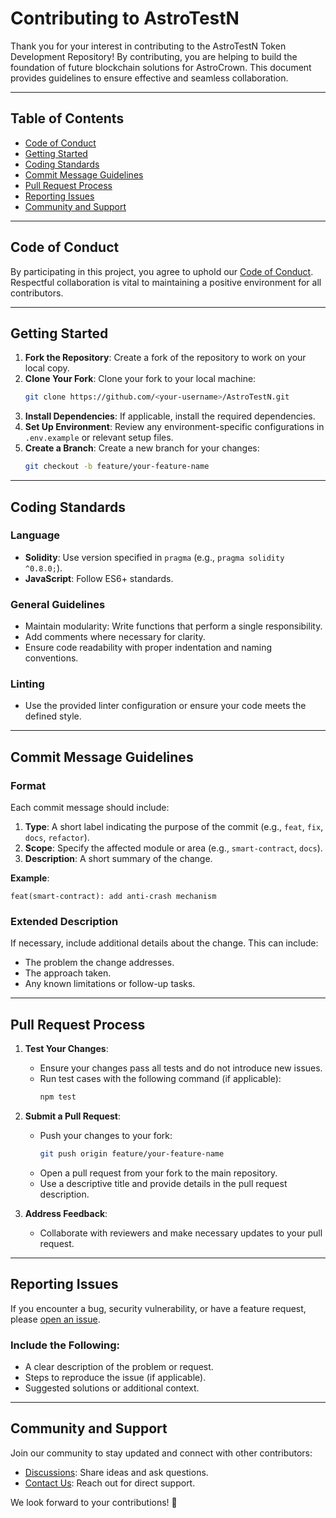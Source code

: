 # Contributing to AstroTestN

Thank you for your interest in contributing to the AstroTestN Token Development Repository! By contributing, you are helping to build the foundation of future blockchain solutions for AstroCrown. This document provides guidelines to ensure effective and seamless collaboration.

---

## Table of Contents
- [Code of Conduct](#code-of-conduct)
- [Getting Started](#getting-started)
- [Coding Standards](#coding-standards)
- [Commit Message Guidelines](#commit-message-guidelines)
- [Pull Request Process](#pull-request-process)
- [Reporting Issues](#reporting-issues)
- [Community and Support](#community-and-support)

---

## Code of Conduct

By participating in this project, you agree to uphold our [Code of Conduct](CODE_OF_CONDUCT.md). Respectful collaboration is vital to maintaining a positive environment for all contributors.

---

## Getting Started

1. **Fork the Repository**: Create a fork of the repository to work on your local copy.
2. **Clone Your Fork**: Clone your fork to your local machine:
   ```bash
   git clone https://github.com/<your-username>/AstroTestN.git
   ```
3. **Install Dependencies**: If applicable, install the required dependencies.
4. **Set Up Environment**: Review any environment-specific configurations in `.env.example` or relevant setup files.
5. **Create a Branch**: Create a new branch for your changes:
   ```bash
   git checkout -b feature/your-feature-name
   ```

---

## Coding Standards

### Language
- **Solidity**: Use version specified in `pragma` (e.g., `pragma solidity ^0.8.0;`).
- **JavaScript**: Follow ES6+ standards.

### General Guidelines
- Maintain modularity: Write functions that perform a single responsibility.
- Add comments where necessary for clarity.
- Ensure code readability with proper indentation and naming conventions.

### Linting
- Use the provided linter configuration or ensure your code meets the defined style.

---

## Commit Message Guidelines

### Format
Each commit message should include:

1. **Type**: A short label indicating the purpose of the commit (e.g., `feat`, `fix`, `docs`, `refactor`).
2. **Scope**: Specify the affected module or area (e.g., `smart-contract`, `docs`).
3. **Description**: A short summary of the change.

**Example**:
```plaintext
feat(smart-contract): add anti-crash mechanism
```

### Extended Description
If necessary, include additional details about the change. This can include:
- The problem the change addresses.
- The approach taken.
- Any known limitations or follow-up tasks.

---

## Pull Request Process

1. **Test Your Changes**:
   - Ensure your changes pass all tests and do not introduce new issues.
   - Run test cases with the following command (if applicable):
     ```bash
     npm test
     ```

2. **Submit a Pull Request**:
   - Push your changes to your fork:
     ```bash
     git push origin feature/your-feature-name
     ```
   - Open a pull request from your fork to the main repository.
   - Use a descriptive title and provide details in the pull request description.

3. **Address Feedback**:
   - Collaborate with reviewers and make necessary updates to your pull request.

---

## Reporting Issues

If you encounter a bug, security vulnerability, or have a feature request, please [open an issue](https://github.com/TheSpaceEmpire/AstroTestN/issues).

### Include the Following:
- A clear description of the problem or request.
- Steps to reproduce the issue (if applicable).
- Suggested solutions or additional context.

---

## Community and Support

Join our community to stay updated and connect with other contributors:
- [Discussions](https://github.com/TheSpaceEmpire/AstroTestN/discussions): Share ideas and ask questions.
- [Contact Us](mailto:github-info@spaceempire.space): Reach out for direct support.

We look forward to your contributions! 🚀
